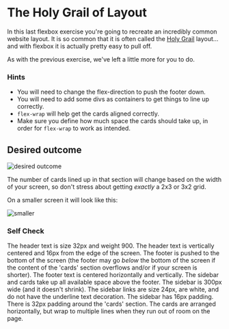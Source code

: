 # The Holy Grail of Layout

In this last flexbox exercise you're going to recreate an incredibly common website layout. It is so common that it is often called the [Holy Grail](https://www.google.com/search?q=holy+grail+layout&tbm=isch&sclient=img) layout... and with flexbox it is actually pretty easy to pull off.

As with the previous exercise, we've left a little more for you to do.

### Hints
- You will need to change the flex-direction to push the footer down.
- You will need to add some divs as containers to get things to line up correctly.
- `flex-wrap` will help get the cards aligned correctly.
-  Make sure you define how much space the cards should take up, in order for `flex-wrap` to work as intended.

## Desired outcome

![desired outcome](./desired-outcome.png)

The number of cards lined up in that section will change based on the width of your screen, so don't stress about getting _exactly_ a 2x3 or 3x2 grid.

On a smaller screen it will look like this:

![smaller](./desired-outcome-smaller.png)

### Self Check
 The header text is size 32px and weight 900.
 The header text is vertically centered and 16px from the edge of the screen.
 The footer is pushed to the bottom of the screen (the footer may go _below_ the bottom of the screen if the content of the 'cards' section overflows and/or if your screen is shorter).
 The footer text is centered horizontally and vertically.
 The sidebar and cards take up all available space above the footer.
 The sidebar is 300px wide (and it doesn't shrink).
 The sidebar links are size 24px, are white, and do not have the underline text decoration.
 The sidebar has 16px padding.
 There is 32px padding around the 'cards' section.
 The cards are arranged horizontally, but wrap to multiple lines when they run out of room on the page.
